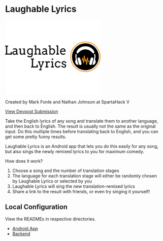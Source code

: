 # Laughable Lyrics
![Laughable Lyrics Logo](https://github.com/nathan815/Laughable-Lyrics/blob/master/logo.png)

Created by Mark Fonte and Nathan Johnson at SpartaHack V

[View Devpost Submission](https://devpost.com/software/laughable-lyrics)

Take the English lyrics of any song and translate them to another language, and then back to English. The result is usually not the same as the original input. Do this multiple times before translating back to English, and you can get some pretty funny results. 

Laughable Lyrics is an Android app that lets you do this easily for any song, but also sings the newly remixed lyrics to you for maximum comedy.

How does it work?
1. Choose a song and the number of translation stages
2. The language for each translation stage will either be randomly chosen by Laughable Lyrics or selected by you
3. Laughable Lyrics will sing the new translation-remixed lyrics 
4. Share a link to the result with friends, or even try singing it yourself!

## Local Configuration
View the READMEs in respective directories.
- [Android App](https://github.com/nathan815/Laughable-Lyrics/LaughableLyricsAndroid)
- [Backend](https://github.com/nathan815/Laughable-Lyrics/backend)
